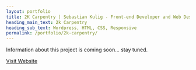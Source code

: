 ```yaml
---
layout: portfolio
title: 2K Carpentry | Sebastian Kulig - Front-end Developer and Web Designer
heading_main_text: 2k Carpentry
heading_sub_text: Wordpress, HTML, CSS, Responsive
permalink: /portfolio/2k-carpentry/
---
```


Information about this project is coming soon... stay tuned.

<div class="button-visit-website">
  <a href="http://2kcarpentry.com/" target="_blank" title="External link - visit www.2kcarpentry">Visit Website <i class="fa fa-external-link"></i></a>
</div>
